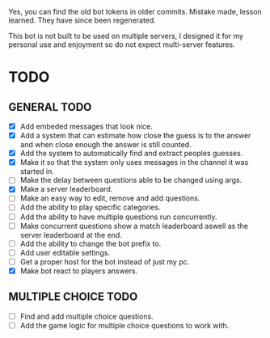 Yes, you can find the old bot tokens in older commits. Mistake made, lesson learned. They have since been regenerated.

This bot is not built to be used on multiple servers, I designed it for my personal use and enjoyment so do not expect multi-server features.


# TODO
## GENERAL TODO
- [X] Add embeded messages that look nice.
- [X] Add a system that can estimate how close the guess is to the answer and when close enough the answer is still counted.
- [X] Add the system to automatically find and extract peoples guesses.
- [X] Make it so that the system only uses messages in the channel it was started in.
- [ ] Make the delay between questions able to be changed using args.
- [X] Make a server leaderboard.
- [ ] Make an easy way to edit, remove and add questions.
- [ ] Add the ability to play specific categories.
- [ ] Add the ability to have multiple questions run concurrently.
- [ ] Make concurrent questions show a match leaderboard aswell as the server leaderboard at the end.
- [ ] Add the ability to change the bot prefix to.
- [ ] Add user editable settings.
- [ ] Get a proper host for the bot instead of just my pc.
- [X] Make bot react to players answers.

## MULTIPLE CHOICE TODO
- [ ] Find and add multiple choice questions.
- [ ] Add the game logic for multiple choice questions to work with.